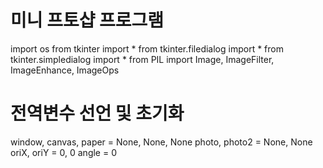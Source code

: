 # 미니 프토샵 프로그램

import os
from tkinter import *
from tkinter.filedialog import *
from tkinter.simpledialog import *
from PIL import Image, ImageFilter, ImageEnhance, ImageOps

# 전역변수 선언 및 초기화
window, canvas, paper = None, None, None
photo, photo2 = None, None
oriX, oriY = 0, 0
angle = 0
